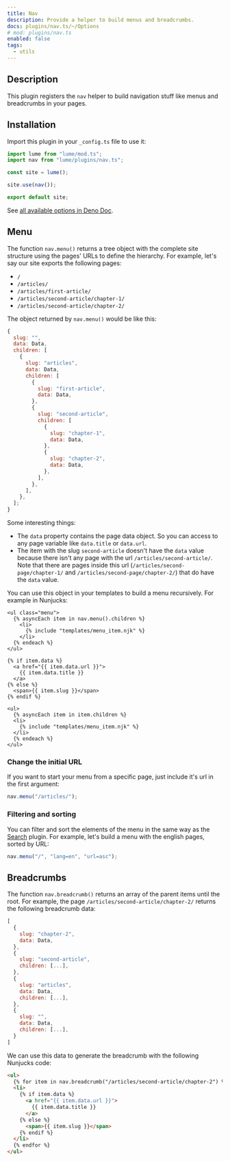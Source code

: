```yaml
---
title: Nav
description: Provide a helper to build menus and breadcrumbs.
docs: plugins/nav.ts/~/Options
# mod: plugins/nav.ts
enabled: false
tags:
  - utils
---
```


## Description

This plugin registers the `nav` helper to build navigation stuff like menus and
breadcrumbs in your pages.

## Installation

Import this plugin in your `_config.ts` file to use it:

```js
import lume from "lume/mod.ts";
import nav from "lume/plugins/nav.ts";

const site = lume();

site.use(nav());

export default site;
```

See
[all available options in Deno Doc](https://doc.deno.land/https/deno.land/x/lume/plugins/nav.ts/~/Options).

## Menu

The function `nav.menu()` returns a tree object with the complete site structure
using the pages' URLs to define the hierarchy. For example, let's say our site
exports the following pages:

- `/`
- `/articles/`
- `/articles/first-article/`
- `/articles/second-article/chapter-1/`
- `/articles/second-article/chapter-2/`

The object returned by `nav.menu()` would be like this:

```js
{
  slug: "",
  data: Data,
  children: [
    {
      slug: "articles",
      data: Data,
      children: [
        {
          slug: "first-article",
          data: Data,
        },
        {
          slug: "second-article",
          children: [
            {
              slug: "chapter-1",
              data: Data,
            },
            {
              slug: "chapter-2",
              data: Data,
            },
          ],
        },
      ],
    },
  ];
}
```

Some interesting things:

- The `data` property contains the page data object. So you can access to any
  page variable like `data.title` or `data.url`.
- The item with the slug `second-article` doesn't have the `data` value because
  there isn't any page with the url `/articles/second-article/`. Note that there
  are pages inside this url (`/articles/second-page/chapter-1/` and
  `/articles/second-page/chapter-2/`) that do have the `data` value.

You can use this object in your templates to build a menu recursively. For
example in Nunjucks:

<lume-code>

```html{title="menu.njk"}
<ul class="menu">
  {% asyncEach item in nav.menu().children %}
    <li>
      {% include "templates/menu_item.njk" %}
    </li>
  {% endeach %}
</ul>
```

```html{title="menu_item.njk"}
{% if item.data %}
  <a href="{{ item.data.url }}">
    {{ item.data.title }}
  </a>
{% else %}
  <span>{{ item.slug }}</span>
{% endif %}

<ul>
  {% asyncEach item in item.children %}
  <li>
    {% include "templates/menu_item.njk" %}
  </li>
  {% endeach %}
</ul>
```

</lume-code>

### Change the initial URL

If you want to start your menu from a specific page, just include it's url in
the first argument:

```js
nav.menu("/articles/");
```

### Filtering and sorting

You can filter and sort the elements of the menu in the same way as the
[Search](./search.md) plugin. For example, let's build a menu with the english
pages, sorted by URL:

```js
nav.menu("/", "lang=en", "url=asc");
```

## Breadcrumbs

The function `nav.breadcrumb()` returns an array of the parent items until the
root. For example, the page `/articles/second-article/chapter-2/` returns the
following breadcrumb data:

```js
[
  {
    slug: "chapter-2",
    data: Data,
  },
  {
    slug: "second-article",
    children: [...],
  },
  {
    slug: "articles",
    data: Data,
    children: [...],
  },
  {
    slug: "",
    data: Data,
    children: [...],
  }
]
```

We can use this data to generate the breadcrumb with the following Nunjucks
code:

```html
<ul>
  {% for item in nav.breadcrumb("/articles/second-article/chapter-2") %}
  <li>
    {% if item.data %}
      <a href="{{ item.data.url }}">
        {{ item.data.title }}
      </a>
    {% else %}
      <span>{{ item.slug }}</span>
    {% endif %}
  </li>
  {% endfor %}
</ul>
```

